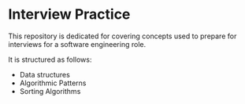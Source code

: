 # Interview Practice
This repository is dedicated for covering concepts used to prepare for interviews for a software engineering role.

It is structured as follows:
* Data structures
* Algorithmic Patterns
* Sorting Algorithms